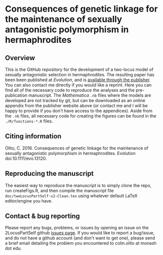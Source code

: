 # Consequences of genetic linkage for the maintenance of sexually antagonistic polymorphism in hermaphrodites

## Overview

This is the GitHub repository for the development of a two-locus model of sexually antagonistic selection in hermaphrodites. The resulting paper has been been published at *Evolution*, and is [available through the publisher](http://onlinelibrary.wiley.com/doi/10.1111/evo.13120/full). You can also contact me directly if you would like a reprint. Here you can find all of the necessary code to reproduce the analyses and the pre-publication manuscript. The *Mathematica* `.nb` files where the models are developed are not tracked by git, but can be downloaded as an online appendix from the publisher website above (or contact me and I will be happy to provide if you don't have access to the appendices). Aside from the `.nb` files, all necessary code for creating the figures can be found in the `./R/functions-*.R` files. 


## Citing information

Olito, C. 2016. Consequences of genetic linkage for the maintenance of sexually antagonistic polymorphism in hermaphrodites. Evolution doi:10.1111/evo.13120.


## Reproducing the manuscript

The easiest way to reproduce the manuscript is to simply clone the repo, run createFigs.R, and then compile the manuscript file `doc/twoLocusPartSelf-v2-Clean.tex` using whatever default LaTeX editor/engine you have. 


## Contact & bug reporting

Please report any bugs, problems, or issues by opening an issue on the 2LocusPartSelf github [issues page](https://github.com/colin-olito/twoLocusPartSelf/issues). If you would like to report a bug/issue, and do not have a github account (and don't want to get one), please send a brief email detailing the problem you encountered to colin.olito at monash dot edu.



